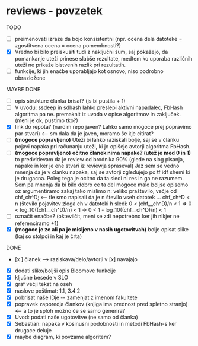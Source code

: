 # reviews - povzetek

TODO
- [ ] preimenovati izraze da bojo konsistentni (npr. ocena dela datoteke = zgostitvena ocena = ocena pomembnosti?)
- [x] Vredno bi bilo preiskusiti tudi z naključni šum, saj pokažejo, da pomankanje uteži prinese slabše rezultate, medtem ko uporaba različnih uteži ne prikaže bistvenih razlik pri rezultatih.
- [ ] funkcije, ki jih enačbe uporabljajo kot osnovo, niso podrobno obrazložene

MAYBE DONE
- [ ] opis strukture članka brisat? (js bi pustila + 1)
- [ ] V uvodu: ssdeep in sdhash lahko preslepi aktivni napadalec, FbHash algoritma pa ne. premaknit iz uvoda v opise algoritmov in zaključek. (meni je ok, pustimo tko?)
- [x] link do repota? (nardim repo javen? Lahko samo mogoce prej popravimo par stvari) <-- sm dala da je javen, moramo še kje citirat?
- [ ] **(mogoce popravljeno)** Uteži bi lahko raziskali bolje, saj se v članku pojavi napaka pri računanju uteži, ki jo opišejo avtorji algoritma FbHash.
- [ ] **(mogoce popravljeno)** **očitno članek nima napake? (utež je med 0 in 1)** to predvidevam da je review od brodnika 90% (glede na slog pisanja, napake in ker je ene stvari iz reviewja spraseval) Jaz sem se vedno mnenja da je v clanku napaka, saj se avtorji zgledujejo po tf idf shemi ki je drugacna. Poleg tega je ocitno da ta sledi ni res in ga ne razumem. Sem pa mnenja da bi bilo dobro ce ta del mogoce malo boljse opisemo oz argumentiramo zakaj tako mislimo
	n: veliko praštevilo, večje od chf_ch^D;  <-- tle smo napisali da je n število vseh datotek ...
	chf_ch^D < n (število pojavitev zloga ch v datoteki h
	sledi: 0 < (chf__ch^D)/n < 1 => 0 < log_10((chf__ch^D)/n) < 1 => 0 < 1 - log_10((chf__ch^D)/n) < 1
- [ ] označit enačbe? (oštevilčit, meni se zdi nepotrebno ker jih nikjer ne referenciramo +1)
- [x] **(mogoce je ze ali pa je misljeno v nasih ugotovitvah)** bolje opisat slike (kaj so stolpci in kaj je črta)

DONE
- [x ] članek --> raziskava/delo/avtorji v [x] navajajo
- [x] dodati sliko/boljši opis Bloomove funkcije
- [x] ključne besede v SLO
- [x] graf večji tekst na oseh
- [x] naslove poštimat: 1.1, 3.4.2
- [x] pobrisat naše IDje -- zamenjat z imenom fakultete
- [x] popravek zaporedja člankov (knjiga ima prednost pred spletno stranjo) <-- a to je sploh možno če se samo generira?
- [x] Uvod: podati naše ugotovitve (ne samo od članka)
- [x] Sebastian: napaka v kosinusni podobnosti in metodi FbHash-s ker drugace deluje
- [x] maybe diagram, ki povzame algoritem?
